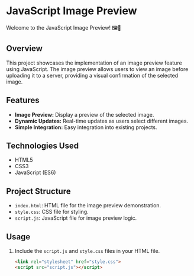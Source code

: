 # JavaScript Image Preview

Welcome to the JavaScript Image Preview! 🖼️🚀

## Overview

This project showcases the implementation of an image preview feature using JavaScript. The image preview allows users to view an image before uploading it to a server, providing a visual confirmation of the selected image.

## Features

- **Image Preview:** Display a preview of the selected image.
- **Dynamic Updates:** Real-time updates as users select different images.
- **Simple Integration:** Easy integration into existing projects.

## Technologies Used

- HTML5
- CSS3
- JavaScript (ES6)

## Project Structure

- `index.html`: HTML file for the image preview demonstration.
- `style.css`: CSS file for styling.
- `script.js`: JavaScript file for image preview logic.

## Usage

1. Include the `script.js` and `style.css` files in your HTML file.

   ```html
   <link rel="stylesheet" href="style.css">
   <script src="script.js"></script>
